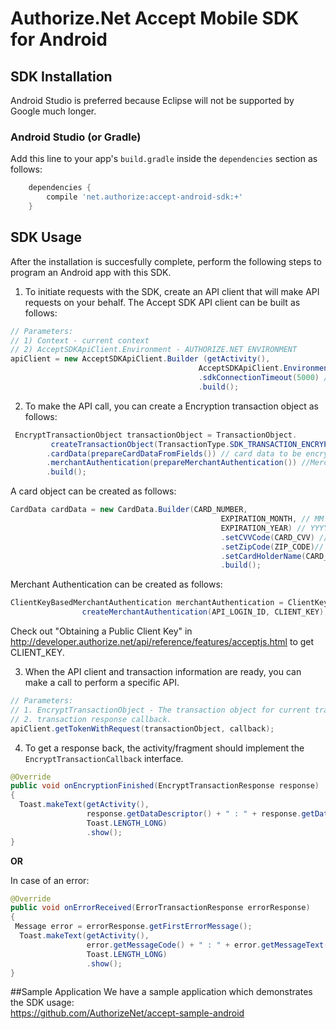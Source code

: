 
# Authorize.Net Accept Mobile SDK for Android

## SDK Installation

Android Studio is preferred because Eclipse will not be supported by Google much longer.

### Android Studio (or Gradle)

Add this line to your app's `build.gradle` inside the `dependencies` section as follows:

```groovy
    dependencies {
        compile 'net.authorize:accept-android-sdk:+'
    }
```

## SDK Usage
After the installation is succesfully complete, perform the following steps to program an Android app with this SDK.

1) To initiate requests with the SDK, create an API client that will make API requests on your behalf. The Accept SDK API client can be built as follows:

```java
// Parameters:
// 1) Context - current context
// 2) AcceptSDKApiClient.Environment - AUTHORIZE.NET ENVIRONMENT
apiClient = new AcceptSDKApiClient.Builder (getActivity(),
                                          AcceptSDKApiClient.Environment.SANDBOX) 
                                          .sdkConnectionTimeout(5000) // optional connection time out in milliseconds
                                          .build();
```
2) To make the API call, you can create a Encryption transaction object as follows:

```java
 EncryptTransactionObject transactionObject = TransactionObject.
         createTransactionObject(TransactionType.SDK_TRANSACTION_ENCRYPTION)// type of transaction object
        .cardData(prepareCardDataFromFields()) // card data to be encrypted
        .merchantAuthentication(prepareMerchantAuthentication()) //Merchant authentication
        .build();
```
A card object can be created as follows:

```java
CardData cardData = new CardData.Builder(CARD_NUMBER,
                                               EXPIRATION_MONTH, // MM
                                               EXPIRATION_YEAR) // YYYY
                                               .setCVVCode(CARD_CVV) // Optional
                                               .setZipCode(ZIP_CODE)// Optional
                                               .setCardHolderName(CARD_HOLDER_NAME)// Optional
                                               .build();
```

Merchant Authentication can be created as follows:

```java
ClientKeyBasedMerchantAuthentication merchantAuthentication = ClientKeyBasedMerchantAuthentication.
                createMerchantAuthentication(API_LOGIN_ID, CLIENT_KEY);
```
Check out  "Obtaining a Public Client Key" in http://developer.authorize.net/api/reference/features/acceptjs.html to get CLIENT_KEY.

3) When the API client and transaction information are ready, you can make a call to perform a specific API.

```java
// Parameters: 
// 1. EncryptTransactionObject - The transaction object for current transaction
// 2. transaction response callback.
apiClient.getTokenWithRequest(transactionObject, callback);
```

4) To get a response back, the activity/fragment should implement the `EncryptTransactionCallback` interface.

```java
@Override
public void onEncryptionFinished(EncryptTransactionResponse response) 
{ 
  Toast.makeText(getActivity(), 
                 response.getDataDescriptor() + " : " + response.getDataValue(),
                 Toast.LENGTH_LONG)
                 .show();
}
```
**OR**

In case of an error:

```java
@Override
public void onErrorReceived(ErrorTransactionResponse errorResponse) 
{ 
 Message error = errorResponse.getFirstErrorMessage();
  Toast.makeText(getActivity(), 
                 error.getMessageCode() + " : " + error.getMessageText() ,
                 Toast.LENGTH_LONG)
                 .show();
}
```

##Sample Application
We have a sample application which demonstrates the SDK usage:  
   https://github.com/AuthorizeNet/accept-sample-android

